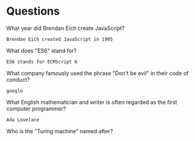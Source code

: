 # Questions

What year did Brendan Eich create JavaScript?

```
Brendan Eich created JavaScript in 1995
```

What does "ES6" stand for?

```
ES6 stands for ECMScript 6
```

What company famously used the phrase "Don't be evil" in their code of conduct?

```
google 
```

What English mathematician and writer is often regarded as the first computer programmer?

```
Ada Lovelace
```

Who is the "Turing machine" named after?

```

```
